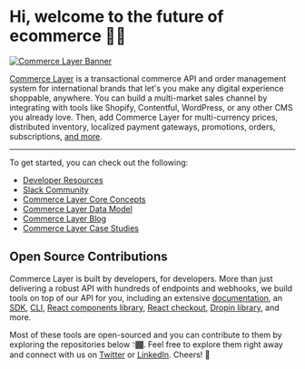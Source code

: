 # Hi, welcome to the future of ecommerce 👋🏾

[![Commerce Layer Banner](https://data.commercelayer.app/assets/images/banners/violet.jpg)](https://commercelayer.io/why)

[Commerce Layer](https://commercelayer.io) is a transactional commerce API and order management system for international brands that let's you make any digital experience shoppable, anywhere. You can build a multi-market sales channel by integrating with tools like Shopify, Contentful, WordPress, or any other CMS you already love. Then, add Commerce Layer for multi-currency prices, distributed inventory, localized payment gateways, promotions, orders, subscriptions, [and more](https://commercelayer.io/features).

---

To get started, you can check out the following:

- [Developer Resources](https://commercelayer.io/developers)
- [Slack Community](https://slack.commercelayer.app)
- [Commerce Layer Core Concepts](https://commercelayer.io/docs/core-concepts)
- [Commerce Layer Data Model](https://commercelayer.io/docs/data-model)
- [Commerce Layer Blog](https://commercelayer.io/blog)
- [Commerce Layer Case Studies](https://commercelayer.io/customers)

## Open Source Contributions

Commerce Layer is built by developers, for developers. More than just delivering a robust API with hundreds of endpoints and webhooks, we build tools on top of our API for you, including an extensive [documentation](https://docs.commercelayer.io), an [SDK](https://github.com/commercelayer/commercelayer-sdk), [CLI](https://github.com/commercelayer/commercelayer-cli), [React components library](https://github.com/commercelayer/commercelayer-react-components), [React checkout](https://github.com/commercelayer/commercelayer-react-checkout), [Dropin library](https://github.com/commercelayer/commercelayer-js-dropin), and more.

Most of these tools are open-sourced and you can contribute to them by exploring the repositories below 👇🏾. Feel free to explore them right away and connect with us on [Twitter](https://twitter.com/commercelayer) or [LinkedIn](https://www.linkedin.com/company/commerce-layer). Cheers! 🖤
